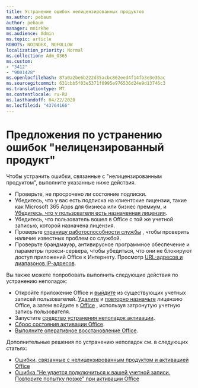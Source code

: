 ```yaml
---
title: Устранение ошибок нелицензированных продуктов
ms.author: pebaum
author: pebaum
manager: mnirkhe
ms.audience: Admin
ms.topic: article
ROBOTS: NOINDEX, NOFOLLOW
localization_priority: Normal
ms.collection: Adm_O365
ms.custom:
- "3412"
- "9001428"
ms.openlocfilehash: 87a0a2be6b222d35acbc862eed4f14fb3e3e36ac
ms.sourcegitcommit: 631cbb5f03e5371f0995e976536d24e9d13746c3
ms.translationtype: MT
ms.contentlocale: ru-RU
ms.lasthandoff: 04/22/2020
ms.locfileid: "43764166"
---
```

# <a name="suggestions-for-solving-unlicensed-product-errors"></a>Предложения по устранению ошибок "нелицензированный продукт"

Чтобы устранить ошибки, связанные с "нелицензированным продуктом", выполните указанные ниже действия.

- Проверьте, не просрочено ли состояние подписки.
- Убедитесь, что у вас есть подписка на клиентские лицензии, такие как Microsoft 365 Apps для бизнеса или бизнес премиум, и [Убедитесь, что у пользователя есть назначенная лицензия](https://docs.microsoft.com/office365/admin/subscriptions-and-billing/assign-licenses-to-users). 
- Убедитесь, что пользователь вошел в Office с той же учетной записью, которой назначена лицензия.
- Проверьте [страницу работоспособности службы](https://docs.microsoft.com/office365/enterprise/view-service-health) , чтобы проверить наличие известных проблем со службой.
- Проверьте брандмауэр, антивирусное программное обеспечение и параметры прокси-сервера, чтобы убедиться, что они не блокируют доступ приложений Office к Интернету. Просмотр [URL-адресов и диапазонов IP-адресов](https://docs.microsoft.com/office365/enterprise/urls-and-ip-address-ranges).

Вы также можете попробовать выполнить следующие действия по устранению неполадок: 

- Откройте приложение Office и [выйдите](https://support.office.com/article/5a20dc11-47e9-4b6f-945d-478cb6d92071) из существующих учетных записей пользователей. [Удалите](https://docs.microsoft.com/office365/admin/manage/remove-licenses-from-users) и [повторно назначьте](https://docs.microsoft.com/office365/admin/manage/assign-licenses-to-users) лицензию Office, а затем войдите в [Office](https://support.office.com/article/628ea040-f265-49de-b986-be09c3ebf8a9) , используя затронутую учетную запись пользователя.
- Запустите [средство устранения неполадок активации](https://aka.ms/SARA-OfficeActivation-Alchemy).
- [Сброс состояния активации Office](https://docs.microsoft.com/office365/troubleshoot/activation/reset-office-365-proplus-activation-state). 
- [Выполните оперативное восстановление Office](https://support.office.com/Article/7821d4b6-7c1d-4205-aa0e-a6b40c5bb88b).

Дополнительные решения по устранению неполадок см. в следующих статьях: 

- [Ошибки, связанные с нелицензированным продуктом и активацией Office](https://support.office.com/Article/0d23d3c0-c19c-4b2f-9845-5344fedc4380)
- [Ошибка "Не удается подключиться к вашей учетной записи. Повторите попытку позже" при активации Office](https://docs.microsoft.com/office/troubleshoot/activation-installation/issue-when-activate-office-from-office-365)